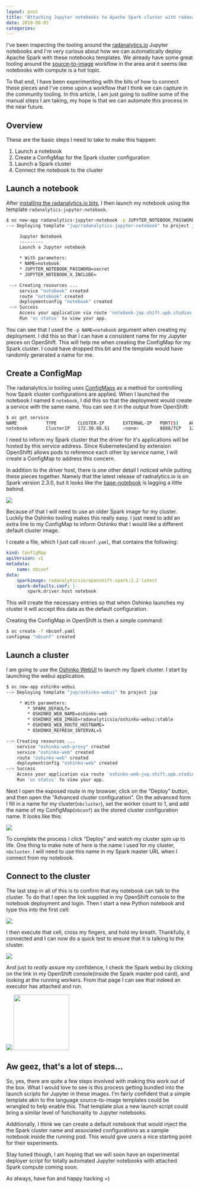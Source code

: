 ```yaml
---
layout: post
title: "Attaching Jupyter notebooks to Apache Spark cluster with radanalytics.io"
date: 2018-08-05
categories:
---
```


I've been inspecting the tooling around the
[radanalytics.io](https://radanalytics.io) Jupyter notebooks
and I'm very curious about how we can automatically deploy Apache Spark with
these notebooks templates. We already have some great tooling around the
[source-to-image](https://github.com/radanalyticsio/oshinko-s2i) workflow in
the area and it seems like notebooks with compute is a hot topic.

To that end, I have been experimenting with the bits of how to connect these
pieces and I've come upon a workflow that I think we can capture in the
community tooling. In this article, I am just going to outline some of the
manual steps I am taking, my hope is that we can automate this process in the
near future.

## Overview

These are the basic steps I need to take to make this happen:

1. Launch a notebook
1. Create a ConfigMap for the Spark cluster configuration
1. Launch a Spark cluster
1. Connect the notebook to the cluster

## Launch a notebook

After [installing the radanalytics.io bits](https://radanalytics.io/resources.yaml),
I then launch my notebook using the template `radanalytics-jupyter-notebook`.

```bash
$ oc new-app radanalytics-jupyter-notebook -p JUPYTER_NOTEBOOK_PASSWORD=secret -p NAME=notebook
--> Deploying template "jup/radanalytics-jupyter-notebook" to project jup

     Jupyter Notebook
     ---------
     Launch a Jupyter notebook

     * With parameters:
     * NAME=notebook
     * JUPYTER_NOTEBOOK_PASSWORD=secret
     * JUPYTER_NOTEBOOK_X_INCLUDE=

 --> Creating resources ...
     service "notebook" created
     route "notebook" created
     deploymentconfig "notebook" created
 --> Success
     Access your application via route 'notebook-jup.shift.opb.studios'
     Run 'oc status' to view your app.
```

You can see that I used the `-p NAME=notebook` argument when creating my
deployment. I did this so that I can have a consistent name for my Jupyter
pieces on OpenShift. This will help me when creating the ConfigMap for my
Spark cluster. I could have dropped this bit and the template would have
randomly generated a name for me.

## Create a ConfigMap

The radanalytics.io tooling uses
[ConfigMaps](https://radanalytics.io/howdoi/use-spark-configs) as a method for
controlling how Spark cluster configurations are applied. When I launched the notebook
I named it `notebook`, I did this so that the deployment would create a service
with the same name. You can see it in the output from OpenShift:

```bash
$ oc get service
NAME           TYPE        CLUSTER-IP       EXTERNAL-IP   PORT(S)    AGE
notebook       ClusterIP   172.30.88.51     <none>        8888/TCP   12m
```

I need to inform my Spark cluster that the driver for it's applications will
be hosted by this service address. Since Kubernetes(and by extension OpenShift)
allows pods to reference each other by service name, I will create a ConfigMap
to address this concern.

In addition to the driver host, there is one other detail I noticed while
putting these pieces together. Namely that the latest release of
radnalytics.io is on Spark version 2.3.0, but it looks like the
[base-notebook](https://github.com/radanalyticsio/base-notebook) is
lagging a little behind.

<img src="/img/base-notebook-old.png" class="img-responsive">

Because of that I will need to use an older Spark image for my cluster.
Luckily the Oshinko tooling makes this really easy. I just need to add an
extra line to my ConfigMap to inform Oshinko that I would like a different
default cluster image.

I create a file, which I just call `nbconf.yaml`, that contains the following:

```yaml
kind: ConfigMap
apiVersion: v1
metadata:
    name: nbconf
data:
    sparkimage: radanalyticsio/openshift-spark:2.2-latest
    spark-defaults.conf: |-
        spark.driver.host notebook
```

This will create the necessary entries so that when Oshinko launches my cluster
it will accept this data as the default configuration.

Creating the ConfigMap in OpenShift is then a simple command:

```bash
$ oc create -f nbconf.yaml
configmap "nbconf" created
```

## Launch a cluster

I am going to use the [Oshinko WebUI](https://github.com/radanalyticsio/oshinko-webui)
to launch my Spark cluster. I start by launching the webui application.

```bash
$ oc new-app oshinko-webui
--> Deploying template "jup/oshinko-webui" to project jup

     * With parameters:
        * SPARK_DEFAULT=
        * OSHINKO_WEB_NAME=oshinko-web
        * OSHINKO_WEB_IMAGE=radanalyticsio/oshinko-webui:stable
        * OSHINKO_WEB_ROUTE_HOSTNAME=
        * OSHINKO_REFRESH_INTERVAL=5

--> Creating resources ...
    service "oshinko-web-proxy" created
    service "oshinko-web" created
    route "oshinko-web" created
    deploymentconfig "oshinko-web" created
--> Success
    Access your application via route 'oshinko-web-jup.shift.opb.studios'
    Run 'oc status' to view your app.
```

Next I open the exposed route in my browser, click on the "Deploy" button, and
then open the "Advanced cluster configuration". On the advanced form I fill
in a name for my cluster(`nbcluster`), set the worker count to 1, and add the
name of my ConfigMap(`nbconf`) as the stored cluster configuration name. It looks like
this:

<img src="/img/oshinko-custom-deploy.png" class="img-responsive">

To complete the process I click "Deploy" and watch my cluster spin up to life.
One thing to make note of here is the name I used for my cluster, `nbcluster`.
I will need to use this name in my Spark master URL when I connect from my
notebook.

## Connect to the cluster

The last step in all of this is to confirm that my notebook can talk to the
cluster. To do that I open the link supplied in my OpenShift console to the
notebook deployment and login. Then I start a new Python notebook and type
this into the first cell:

<img src="/img/jupyter-connect-1.png" class="img-responsive">

I then execute that cell, cross my fingers, and hold my breath. Thankfully,
it connected and I can now do a quick test to ensure that it is talking to the
cluster.

<img src="/img/jupyter-connect-2.png" class="img-responsive">

And just to _really_ assure my confidence, I check the Spark webui by clicking
on the link in my OpenShift console(inside the Spark master pod card), and
looking at the running workers. From that page I can see that indeed an
executor has attached and run.

<img src="/img/jupyter-connect-confirm.png" class="img-responsive">


<img src="/img/worried-morty.png" class="img-responsive pull-left" width="150px">

## Aw geez, that's a lot of steps...

So, yes, there are quite a few steps involved with making this work out of
the box. What I would love to see is this process getting bundled into the
launch scripts for Jupyter in these images. I'm fairly confident that a simple
template akin to the language source-to-image templates could be wrangled
to help enable this. That template plus a new launch script could bring a
similar level of functionality to Jupyter notebooks.

Additionally, I think we can create a default notebook that would inject the
the Spark cluster name and associated configurations as a sample notebook
inside the running pod. This would give users a nice starting point for their
experiments.

Stay tuned though, I am hoping that we will soon have an experimental deployer
script for totally automated Jupyter notebooks with attached Spark compute
coming soon.

As always, have fun and happy hacking =)
